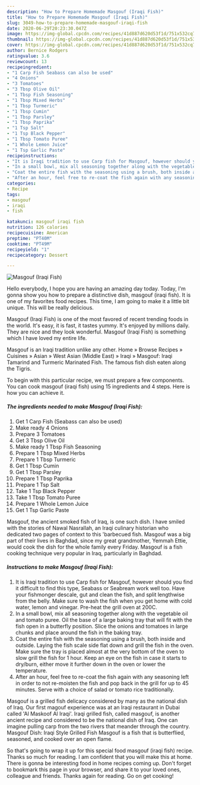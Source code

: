 ```yaml
---
description: "How to Prepare Homemade Masgouf (Iraqi Fish)"
title: "How to Prepare Homemade Masgouf (Iraqi Fish)"
slug: 3049-how-to-prepare-homemade-masgouf-iraqi-fish
date: 2020-06-29T20:23:30.047Z
image: https://img-global.cpcdn.com/recipes/41d887d620d53f1d/751x532cq70/masgouf-iraqi-fish-recipe-main-photo.jpg
thumbnail: https://img-global.cpcdn.com/recipes/41d887d620d53f1d/751x532cq70/masgouf-iraqi-fish-recipe-main-photo.jpg
cover: https://img-global.cpcdn.com/recipes/41d887d620d53f1d/751x532cq70/masgouf-iraqi-fish-recipe-main-photo.jpg
author: Bernice Rodgers
ratingvalue: 3.6
reviewcount: 13
recipeingredient:
- "1 Carp Fish Seabass can also be used"
- "4 Onions"
- "3 Tomatoes"
- "3 Tbsp Olive Oil"
- "1 Tbsp Fish Seasoning"
- "1 Tbsp Mixed Herbs"
- "1 Tbsp Turmeric"
- "1 Tbsp Cumin"
- "1 Tbsp Parsley"
- "1 Tbsp Paprika"
- "1 Tsp Salt"
- "1 Tsp Black Pepper"
- "1 Tbsp Tomato Puree"
- "1 Whole Lemon Juice"
- "1 Tsp Garlic Paste"
recipeinstructions:
- "It is Iraqi tradition to use Carp fish for Masgouf, however should you find it difficult to find this type, Seabass or Seabream work well too. Have your fishmonger descale, gut and clean the fish, and split lengthwise from the belly. Make sure to wash the fish when you get home with cold water, lemon and vinegar. Pre-heat the grill oven at 200C."
- "In a small bowl, mix all seasoning together along with the vegetable oil and tomato puree. Oil the base of a large baking tray that will fit with the fish open in a butterfly position. Slice the onions and tomatoes in large chunks and place around the fish in the baking tray."
- "Coat the entire fish with the seasoning using a brush, both inside and outside. Laying the fish scale side flat down and grill the fish in the oven. Make sure the tray is placed almost at the very bottom of the oven to slow grill the fish for 1 hour. Keep an eye on the fish in case it starts to dry/burn, either move it further down in the oven or lower the temperature."
- "After an hour, feel free to re-coat the fish again with any seasoning left in order to not re-moisten the fish and pop back in the grill for up to 45 minutes. Serve with a choice of salad or tomato rice traditionally."
categories:
- Recipe
tags:
- masgouf
- iraqi
- fish

katakunci: masgouf iraqi fish 
nutrition: 126 calories
recipecuisine: American
preptime: "PT40M"
cooktime: "PT49M"
recipeyield: "1"
recipecategory: Dessert

---
```



![Masgouf (Iraqi Fish)](https://img-global.cpcdn.com/recipes/41d887d620d53f1d/751x532cq70/masgouf-iraqi-fish-recipe-main-photo.jpg)

Hello everybody, I hope you are having an amazing day today. Today, I'm gonna show you how to prepare a distinctive dish, masgouf (iraqi fish). It is one of my favorites food recipes. This time, I am going to make it a little bit unique. This will be really delicious.

Masgouf (Iraqi Fish) is one of the most favored of recent trending foods in the world. It's easy, it is fast, it tastes yummy. It's enjoyed by millions daily. They are nice and they look wonderful. Masgouf (Iraqi Fish) is something which I have loved my entire life.

Masgouf is an Iraqi tradition unlike any other. Home » Browse Recipes » Cuisines » Asian » West Asian (Middle East) » Iraqi » Masgouf: Iraqi Tamarind and Turmeric Marinated Fish. The famous fish dish eaten along the Tigris.


To begin with this particular recipe, we must prepare a few components. You can cook masgouf (iraqi fish) using 15 ingredients and 4 steps. Here is how you can achieve it.

<!--inarticleads1-->

##### The ingredients needed to make Masgouf (Iraqi Fish):

1. Get 1 Carp Fish (Seabass can also be used)
1. Make ready 4 Onions
1. Prepare 3 Tomatoes
1. Get 3 Tbsp Olive Oil
1. Make ready 1 Tbsp Fish Seasoning
1. Prepare 1 Tbsp Mixed Herbs
1. Prepare 1 Tbsp Turmeric
1. Get 1 Tbsp Cumin
1. Get 1 Tbsp Parsley
1. Prepare 1 Tbsp Paprika
1. Prepare 1 Tsp Salt
1. Take 1 Tsp Black Pepper
1. Take 1 Tbsp Tomato Puree
1. Prepare 1 Whole Lemon Juice
1. Get 1 Tsp Garlic Paste


Masgouf, the ancient smoked fish of Iraq, is one such dish. I have smiled with the stories of Nawal Nasrallah, an Iraqi culinary historian who dedicated two pages of context to this &#39;barbecued fish. Masgouf was a big part of their lives in Baghdad, since my great grandmother, Yemmah Ettie, would cook the dish for the whole family every Friday. Masgouf is a fish cooking technique very popular in Iraq, particularly in Baghdad. 

<!--inarticleads2-->

##### Instructions to make Masgouf (Iraqi Fish):

1. It is Iraqi tradition to use Carp fish for Masgouf, however should you find it difficult to find this type, Seabass or Seabream work well too. Have your fishmonger descale, gut and clean the fish, and split lengthwise from the belly. Make sure to wash the fish when you get home with cold water, lemon and vinegar. Pre-heat the grill oven at 200C.
1. In a small bowl, mix all seasoning together along with the vegetable oil and tomato puree. Oil the base of a large baking tray that will fit with the fish open in a butterfly position. Slice the onions and tomatoes in large chunks and place around the fish in the baking tray.
1. Coat the entire fish with the seasoning using a brush, both inside and outside. Laying the fish scale side flat down and grill the fish in the oven. Make sure the tray is placed almost at the very bottom of the oven to slow grill the fish for 1 hour. Keep an eye on the fish in case it starts to dry/burn, either move it further down in the oven or lower the temperature.
1. After an hour, feel free to re-coat the fish again with any seasoning left in order to not re-moisten the fish and pop back in the grill for up to 45 minutes. Serve with a choice of salad or tomato rice traditionally.


Masgouf is a grilled fish delicacy considered by many as the national dish of Iraq. Our first magouf experience was at an Iraqi restaurant in Dubai called &#39;Al Maskoof Al Iraqi&#39;. Iraqi grilled fish, called masgouf, is another ancient recipe and considered to be the national dish of Iraq. One can imagine pulling carp from the two rivers that meander through the country. Masgouf Dish: Iraqi Style Grilled Fish Masgouf is a fish that is butterflied, seasoned, and cooked over an open flame. 

So that's going to wrap it up for this special food masgouf (iraqi fish) recipe. Thanks so much for reading. I am confident that you will make this at home. There is gonna be interesting food in home recipes coming up. Don't forget to bookmark this page in your browser, and share it to your loved ones, colleague and friends. Thanks again for reading. Go on get cooking!
